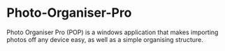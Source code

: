 # Photo-Organiser-Pro
Photo Organiser Pro (POP) is a windows application that makes importing photos off any device easy, as well as a simple organising structure.
